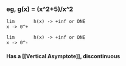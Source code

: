 ### eg, g(x) = (x^2+5)/x^2
	lim       h(x) -> +inf or DNE
	x -> 0^+

	lim       h(x) -> +inf or DNE
	x -> 0^-

#### Has a [[Vertical Asymptote]], discontinuous


